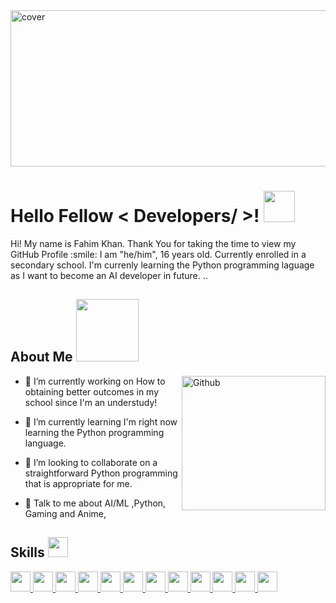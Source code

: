 
<img allign = "left" width = '835px' height = '250px' src="https://i.imgur.com/Msv0NAX.png" alt="cover" />


<h1> Hello Fellow < Developers/ >! <img src = "https://raw.githubusercontent.com/MartinHeinz/MartinHeinz/master/wave.gif" width = 50px> </h1>

<div size='20px'> Hi! My name is Fahim Khan. Thank You for taking the time to view my GitHub Profile :smile: 
  I am "he/him", 16 years old. Currently enrolled in a secondary school.
I'm currenly learning the Python programming laguage as I want to become an AI developer in future. ..
</div>
<h2> About Me <img src = "https://i.imgur.com/eba2bIC.gif" height = 100 width = 100px></h2>

<img width="230px" height="215px" align="right" alt="Github" src="https://i.imgur.com/281SyIa.jpg" />


- 🔭 I’m currently working on How to obtaining better outcomes in my school since I'm an understudy!

- 🌱 I’m currently learning I'm right now learning the Python programming language. 

- 👯 I’m looking to collaborate on a straightforward Python programming that is appropriate for me. 

- 💬 Talk to me about AI/ML ,Python, Gaming and  Anime, 

<h2> Skills <img src = "https://media2.giphy.com/media/QssGEmpkyEOhBCb7e1/giphy.gif?cid=ecf05e47a0n3gi1bfqntqmob8g9aid1oyj2wr3ds3mg700bl&rid=giphy.gif" width = 32px> </h2>
<a href= https://github.com/#76115820?tab=repositories&q=&type=&language=python&sort= > <img width ='32px' src ='https://raw.githubusercontent.com/rahulbanerjee26/githubAboutMeGenerator/main/icons/python.svg'> </a>
<a href= https://github.com/#76115820?tab=repositories&q=&type=&language=git&sort= > <img width ='32px' src ='https://raw.githubusercontent.com/rahulbanerjee26/githubAboutMeGenerator/main/icons/git.svg'> </a>
<a href= https://github.com/#76115820?tab=repositories&q=&type=&language=github&sort= > <img width ='32px' src ='https://raw.githubusercontent.com/rahulbanerjee26/githubAboutMeGenerator/main/icons/github.svg'> </a>
<a href= https://github.com/#76115820?tab=repositories&q=&type=&language=google&sort= > <img width ='32px' src ='https://raw.githubusercontent.com/rahulbanerjee26/githubAboutMeGenerator/main/icons/google.svg'> </a>
<a href= https://github.com/#76115820?tab=repositories&q=&type=&language=illustrator&sort= > <img width ='32px' src ='https://raw.githubusercontent.com/rahulbanerjee26/githubAboutMeGenerator/main/icons/illustrator.svg'> </a>
<a href= https://github.com/#76115820?tab=repositories&q=&type=&language=photoshop&sort= > <img width ='32px' src ='https://raw.githubusercontent.com/rahulbanerjee26/githubAboutMeGenerator/main/icons/photoshop.svg'> </a>
<a href= https://github.com/#76115820?tab=repositories&q=&type=&language=pinterest&sort= > <img width ='32px' src ='https://raw.githubusercontent.com/rahulbanerjee26/githubAboutMeGenerator/main/icons/pinterest.svg'> </a>
<a href= https://github.com/#76115820?tab=repositories&q=&type=&language=scikit&sort= > <img width ='32px' src ='https://raw.githubusercontent.com/rahulbanerjee26/githubAboutMeGenerator/main/icons/scikit.svg'> </a>
<a href= https://github.com/#76115820?tab=repositories&q=&type=&language=spotify&sort= > <img width ='32px' src ='https://raw.githubusercontent.com/rahulbanerjee26/githubAboutMeGenerator/main/icons/spotify.svg'> </a>
<a href= https://github.com/#76115820?tab=repositories&q=&type=&language=stack-overflow&sort= > <img width ='32px' src ='https://raw.githubusercontent.com/rahulbanerjee26/githubAboutMeGenerator/main/icons/stack-overflow.svg'> </a>
<a href= https://github.com/#76115820?tab=repositories&q=&type=&language=stack-overflow&sort= > <img width ='32px' src ='https://i.imgur.com/dIZiURr.png?1'> </a>
  <a href= https://github.com/#76115820?tab=repositories&q=&type=&language=stack-overflow&sort= > <img width ='32px' src ='https://i.imgur.com/l31xOcp.png'> </a>
